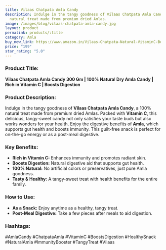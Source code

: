 ```yaml
---
title: Vilaas Chatpata Amla Candy
description: Indulge in the tangy goodness of Vilaas Chatpata Amla Candy, a 100%
  natural treat made from premium dried Amlas.
image: /images/blog/vilaas-chatpata-amla-candy.jpg
layout: product
permalink: products/:title
category: Amla
buy_now_link: https://www.amazon.in/Vilaas-Chatpata-Natural-VitaminC-BoostDigestion/dp/B0DDH4CTS5/ref=sr_1_25?crid=9NCKR3RZI9QI&tag=m0150-21
price: "199"
star_rating: "5.0"
---
```

### Product Title:
**Vilaas Chatpata Amla Candy 300 Gm | 100% Natural Dry Amla Candy | Rich in Vitamin C | Boosts Digestion**

### Product Description:
Indulge in the tangy goodness of **Vilaas Chatpata Amla Candy**, a 100% natural treat made from premium dried Amlas. Packed with **Vitamin C**, this delicious, tangy-sweet candy not only satisfies your taste buds but also works wonders for your health. Enjoy the digestive benefits of **Amla**, which supports gut health and boosts immunity. This guilt-free snack is perfect for on-the-go energy or as a post-meal digestive.

### Key Benefits:
- **Rich in Vitamin C:** Enhances immunity and promotes radiant skin.
- **Boosts Digestion:** Natural digestive aid that supports gut health.
- **100% Natural:** No artificial colors or preservatives, just pure Amla goodness.
- **Tasty & Healthy:** A tangy-sweet treat with health benefits for the entire family.

### How to Use:
- **As a Snack:** Enjoy anytime as a healthy, tangy treat.
- **Post-Meal Digestive:** Take a few pieces after meals to aid digestion.

### Hashtags:
#AmlaCandy #ChatpataAmla #VitaminC #BoostsDigestion #HealthySnack #NaturalAmla #ImmunityBooster #TangyTreat #Vilaas
